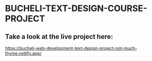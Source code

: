 # BUCHELI-TEXT-DESIGN-COURSE-PROJECT

## Take a look at the live project here:
https://bucheli-web-development-text-design-project-not-much-thyme.netlify.app/

